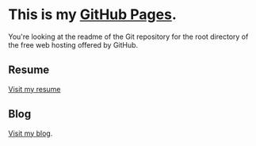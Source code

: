 # This is my [GitHub Pages](https://pages.github.com). 

You're looking at the readme of the Git repository for the root directory of the free web hosting offered by GitHub.

## Resume

[Visit my resume](https://michael-myers.github.io)

## Blog

[Visit my blog](https://michael-myers.github.io/blog/).
